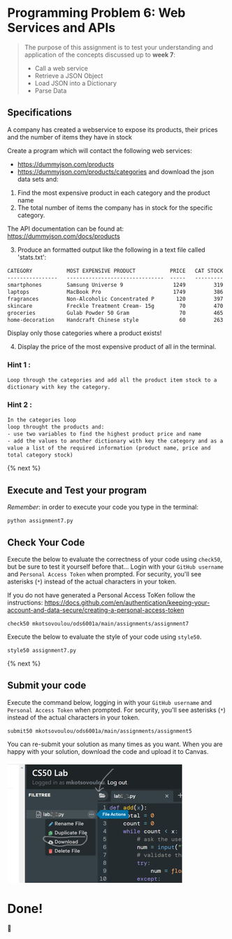# Programming Problem 6: Web Services and APIs

> The purpose of this assignment is to test your understanding and application of the concepts discussed up to **week 7**:
>
> - Call a web service
> - Retrieve a JSON Object
> - Load JSON into a Dictionary
> - Parse Data 

## Specifications
A company has created a webservice to expose its products, their prices and the number of items they have in stock

Create a program which will contact the following web services:
- https://dummyjson.com/products
- https://dummyjson.com/products/categories 
and download the json data sets and:
1. Find the most expensive product in each category and the product name 
2. The total number of items the company has in stock for the specific category.

The API documentation can be found at: https://dummyjson.com/docs/products

3. Produce an formatted output like the following in a text file called 'stats.txt':
```
CATEGORY           MOST EXPENSIVE PRODUCT           PRICE   CAT STOCK
----------------   -------------------------------  -----   --------- 
smartphones        Samsung Universe 9                1249         319
laptops            MacBook Pro                       1749         386
fragrances         Non-Alcoholic Concentrated P       120         397
skincare           Freckle Treatment Cream- 15g        70         470
groceries          Gulab Powder 50 Gram                70         465
home-decoration    Handcraft Chinese style             60         263
```
Display only those categories where a product exists!

4. Display the price of the most expensive product of all in the terminal.


### Hint 1 : 
    Loop through the categories and add all the product item stock to a dictionary with key the category.


### Hint 2 :
    In the categories loop 
    loop throught the products and:
    - use two variables to find the highest product price and name
    - add the values to another dictionary with key the category and as a value a list of the required information (product name, price and total category stock)


{% next %}


## Execute and Test your program 

*Remember*: in order to execute your code you type in the terminal:

```
python assignment7.py

```


## Check Your Code

Execute the below to evaluate the correctness of your code using `check50`, but be sure to test it yourself before that...
Login with your `GitHub username` and `Personal Access Token` when prompted. For security, you'll see asterisks (`*`) instead of the actual characters in your token. 

If you do not have generated a Personal Access ToKen follow the instructions: 
https://docs.github.com/en/authentication/keeping-your-account-and-data-secure/creating-a-personal-access-token

```
check50 mkotsovoulou/ods6001a/main/assignments/assignment7
```

Execute the below to evaluate the style of your code using `style50`.

```
style50 assignment7.py
```

{% next %}

## Submit your code

Execute the command below, logging in with your `GitHub username` and `Personal Access Token` when prompted. For security, you'll see asterisks (`*`) instead of the actual characters in your token. 

```
submit50 mkotsovoulou/ods6001a/main/assignments/assignment5
```

You can re-submit your solution as many times as you want.
When you are happy with your solution, download the code and upload it to Canvas.

![Image of download](download.png)

# Done!
:tada: